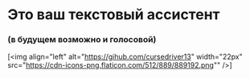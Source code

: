 <h1>Это ваш текстовый ассистент</h1>
<h3>(в будущем возможно и голосовой)</h3>



[<img align="left" alt="https://gihub.com/cursedriver13" width="22px" src="https://cdn-icons-png.flaticon.com/512/889/889192.png"" />]

<br />

